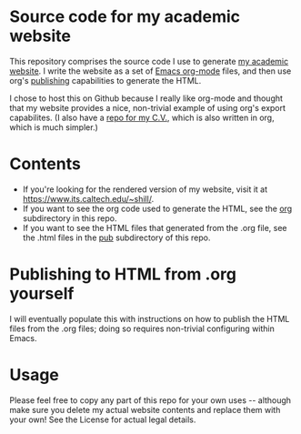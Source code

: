 # Source code for my academic website
This repository comprises the source code I use to generate [my academic website](https://www.its.caltech.edu/~shill/).  I write the website as a set of [Emacs org-mode](http://orgmode.org/) files, and then use org's [publishing](http://orgmode.org/manual/Publishing.html) capabilities to generate the HTML.

I chose to host this on Github because I really like org-mode and thought that my website provides a nice, non-trivial example of using org's export capabilites.  (I also have a [repo for my C.V.](https://github.com/spencerahill/my-cv), which is also written in org, which is much simpler.)

# Contents
* If you're looking for the rendered version of my website, visit it at https://www.its.caltech.edu/~shill/.
* If you want to see the org code used to generate the HTML, see the [org](https://github.com/spencerahill/my-website/tree/master/org) subdirectory in this repo.
* If you want to see the HTML files that generated from the .org file, see the .html files in the [pub](https://github.com/spencerahill/my-website/tree/master/pub) subdirectory of this repo.

# Publishing to HTML from .org yourself
I will eventually populate this with instructions on how to publish the HTML files from the .org files; doing so requires non-trivial configuring within Emacs.

# Usage
Please feel free to copy any part of this repo for your own uses -- although make sure you delete my actual website contents and replace them with your own!  See the License for actual legal details.
